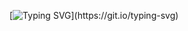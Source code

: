 [![Typing SVG](https://readme-typing-svg.herokuapp.com?font=Inter&weight=900&size=40&pause=1000&color=FB8500&center=true&vCenter=true&random=false&width=435&lines=SQL+Solutions!)](https://git.io/typing-svg)

